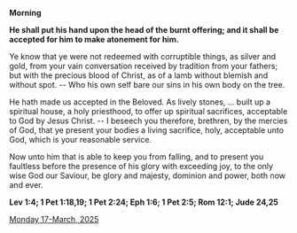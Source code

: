 **Morning**

**He shall put his hand upon the head of the burnt offering; and it shall be accepted for him to make atonement for him.**
 
Ye know that ye were not redeemed with corruptible things, as silver and gold, from your vain conversation received by tradition from your fathers; but with the precious blood of Christ, as of a lamb without blemish and without spot. -- Who his own self bare our sins in his own body on the tree.
 
He hath made us accepted in the Beloved. As lively stones, ... built up a spiritual house, a holy priesthood, to offer up spiritual sacrifices, acceptable to God by Jesus Christ. -- I beseech you therefore, brethren, by the mercies of God, that ye present your bodies a living sacrifice, holy, acceptable unto God, which is your reasonable service.
 
Now unto him that is able to keep you from falling, and to present you faultless before the presence of his glory with exceeding joy, to the only wise God our Saviour, be glory and majesty, dominion and power, both now and ever.  

**Lev 1:4; 1 Pet 1:18,19; 1 Pet 2:24; Eph 1:6; 1 Pet 2:5; Rom 12:1; Jude 24,25**

[Monday 17-March, 2025](https://t.me/daily_light)
